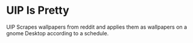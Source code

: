UIP Is Pretty
=============

UIP Scrapes wallpapers from reddit and applies them as wallpapers on a 
gnome Desktop according to a schedule. 
